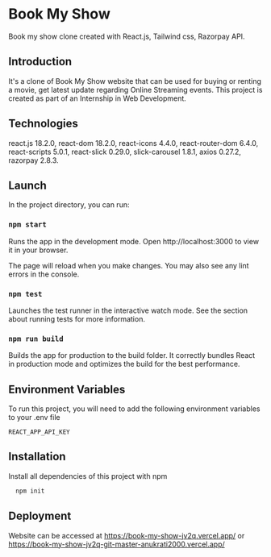 # Book My Show

Book my show clone created with React.js, Tailwind css, Razorpay API.

## Introduction

It's a clone of Book My Show website that can be used for buying or renting a movie, get latest update regarding Online Streaming events.
This project is created as part of an Internship in Web Development.

## Technologies

react.js 18.2.0, react-dom 18.2.0, react-icons 4.4.0, react-router-dom 6.4.0, react-scripts 5.0.1, react-slick 0.29.0, slick-carousel 1.8.1, axios 0.27.2, razorpay 2.8.3.

## Launch

In the project directory, you can run:

### `npm start`

Runs the app in the development mode.
Open http://localhost:3000 to view it in your browser.

The page will reload when you make changes.
You may also see any lint errors in the console.

### `npm test`

Launches the test runner in the interactive watch mode.
See the section about running tests for more information.

### `npm run build`

Builds the app for production to the build folder.
It correctly bundles React in production mode and optimizes the build for the best performance.

## Environment Variables

To run this project, you will need to add the following environment variables to your .env file

`REACT_APP_API_KEY`

## Installation

Install all dependencies of this project with npm

```bash
  npm init
```

## Deployment

Website can be accessed at https://book-my-show-jv2q.vercel.app/ or https://book-my-show-jv2q-git-master-anukrati2000.vercel.app/
